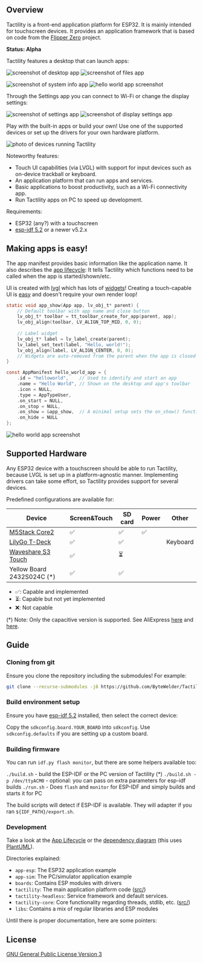 ## Overview

Tactility is a front-end application platform for ESP32. It is mainly intended for touchscreen devices.
It provides an application framework that is based on code from the [Flipper Zero](https://github.com/flipperdevices/flipperzero-firmware/) project.

**Status: Alpha**

Tactility features a desktop that can launch apps:

![screenshot of desktop app](docs/pics/screenshot-desktop.png) ![screenshot of files app](docs/pics/screenshot-files.png)

![screenshot of system info app](docs/pics/screenshot-systeminfo.png) ![hello world app screenshot](docs/pics/screenshot-helloworld.png)

Through the Settings app you can connect to Wi-Fi or change the display settings:

![screenshot of settings app](docs/pics/screenshot-settings.png) ![screenshot of display settings app](docs/pics/screenshot-display.png) 

Play with the built-in apps or build your own! Use one of the supported devices or set up the drivers for your own hardware platform.

![photo of devices running Tactility](docs/pics/tactility-devices.jpg)

Noteworthy features:
- Touch UI capabilities (via LVGL) with support for input devices such as on-device trackball or keyboard.
- An application platform that can run apps and services.
- Basic applications to boost productivity, such as a Wi-Fi connectivity app.
- Run Tactility apps on PC to speed up development.

Requirements:
- ESP32 (any?) with a touchscreen
- [esp-idf 5.2](https://docs.espressif.com/projects/esp-idf/en/v5.2/esp32/get-started/index.html) or a newer v5.2.x

## Making apps is easy!

The app manifest provides basic information like the application name.
It also describes the [app lifecycle](docs/app-lifecycle.md):
It tells Tactility which functions need to be called when the app is started/shown/etc.

UI is created with [lvgl](https://github.com/lvgl/lvgl) which has lots of [widgets](https://docs.lvgl.io/8.3/widgets/index.html)!
Creating a touch-capable UI is [easy](https://docs.lvgl.io/8.3/get-started/quick-overview.html) and doesn't require your own render loop!

```c
static void app_show(App app, lv_obj_t* parent) {
    // Default toolbar with app name and close button
    lv_obj_t* toolbar = tt_toolbar_create_for_app(parent, app);
    lv_obj_align(toolbar, LV_ALIGN_TOP_MID, 0, 0);
    
    // Label widget
    lv_obj_t* label = lv_label_create(parent);
    lv_label_set_text(label, "Hello, world!");
    lv_obj_align(label, LV_ALIGN_CENTER, 0, 0);
    // Widgets are auto-removed from the parent when the app is closed
}

const AppManifest hello_world_app = {
    .id = "helloworld",    // Used to identify and start an app
    .name = "Hello World", // Shown on the desktop and app's toolbar
    .icon = NULL,
    .type = AppTypeUser,
    .on_start = NULL,
    .on_stop = NULL,
    .on_show = &app_show,  // A minimal setup sets the on_show() function
    .on_hide = NULL
};
```

![hello world app screenshot](docs/pics/screenshot-helloworld.png)

## Supported Hardware

Any ESP32 device with a touchscreen should be able to run Tactility,
because LVGL is set up in a platform-agnostic manner.
Implementing drivers can take some effort, so Tactility provides support for several devices.

Predefined configurations are available for:

| Device                                   | Screen&Touch | SD card | Power | Other    |
|------------------------------------------|--------------|---------|-------|----------|
| [M5Stack Core2][m5stack]                 | ✅            | ✅       | ✅ |          |
| [LilyGo T-Deck][tdeck]                   | ✅            | ✅       |   | Keyboard | 
| [Waveshare S3 Touch][waveshare_s3_touch] | ✅            | ⏳       |   |          |
| Yellow Board 2432S024C (\*)              | ✅            | ✅       |   |          |

- ✅: Capable and implemented
- ⏳: Capable but not yet implemented
- ❌: Not capable

(*) Note: Only the capacitive version is supported. See AliExpress [here][2432s024c_1] and [here][2432s024c_2].

[tdeck]: https://www.lilygo.cc/products/t-deck
[waveshare_s3_touch]: https://www.waveshare.com/wiki/ESP32-S3-Touch-LCD-4.3
[2432s024c_1]: https://www.aliexpress.com/item/1005005902429049.html
[2432s024c_2]: https://www.aliexpress.com/item/1005005865107357.html
[m5stack]: https://m5stack.com/

## Guide

### Cloning from git

Ensure you clone the repository including the submodules! For example:

```bash
git clone --recurse-submodules -j8 https://github.com/ByteWelder/Tactility.git
```

### Build environment setup

Ensure you have [esp-idf 5.2](https://docs.espressif.com/projects/esp-idf/en/v5.2/esp32/get-started/index.html) installed, then select the correct device:

Copy the `sdkconfig.board.YOUR_BOARD` into `sdkconfig`. Use `sdkconfig.defaults` if you are setting up a custom board.

### Building firmware

You can run `idf.py flash monitor`, but there are some helpers available too:

`./build.sh` - build the ESP-IDF or the PC version of Tactility (*)
`./build.sh -p /dev/ttyACM0` - optional: you can pass on extra parameters for esp-idf builds
`./run.sh` - Does `flash` and `monitor` for ESP-IDF and simply builds and starts it for PC

The build scripts will detect if ESP-IDF is available. They will adapter if you ran `${IDF_PATH}/export.sh`.

### Development

Take a look at the [App Lifecycle](docs/app-lifecycle.md) or the [dependency diagram](docs/project-structure.puml) (this uses [PlantUML](https://plantuml.com)).

Directories explained:

- `app-esp`: The ESP32 application example
- `app-sim`: The PC/simulator application example
- `boards`: Contains ESP modules with drivers
- `tactility`: The main application platform code ([src/](./tactility/src))
- `tactility-headless`: Service framework and default services.
- `tactility-core`: Core functionality regarding threads, stdlib, etc. ([src/](./tactility-core/src))
- `libs`: Contains a mix of regular libraries and ESP modules

Until there is proper documentation, here are some pointers:

## License

[GNU General Public License Version 3](LICENSE.md)

